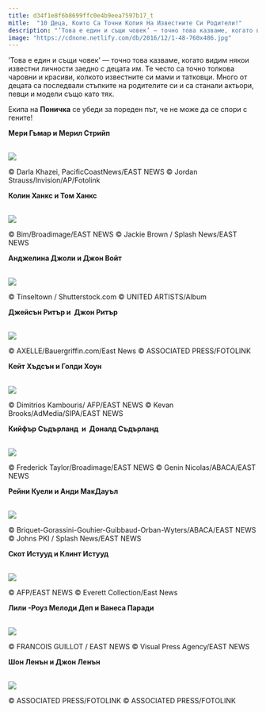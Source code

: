 ```yaml
---
title: d34f1e8f6b8699ffc0e4b9eea7597b17_t
mitle:  "10 Деца, Които Са Точни Копия На Известните Си Родители!"
description: "’Това е един и същи човек’ — точно това казваме, когато видим някои известни личности заедно с децата им. Те често са точно толкова чаровни и красиви, колкото извес"
image: "https://cdnone.netlify.com/db/2016/12/1-48-760x486.jpg"
---
```


 <p>’Това е един и същи човек’ — точно това казваме, когато видим някои известни личности заедно с децата им. Те често са точно толкова чаровни и красиви, колкото известните си мами и татковци. Много от децата са последвали стъпките на родителите си и са станали актьори, певци и модели също като тях.</p>       <p>Екипа на <strong>Поничка</strong> се убеди за пореден път, че не може да се спори с гените!</p> <p><strong>Мери Гъмар и Мерил Стрийп</strong></p>  <br/><img src="https://cdnone.netlify.com/db/2016/12/1-48-760x486.jpg"/><br/><p>© Darla Khazei, PacificCoastNews/EAST NEWS © Jordan Strauss/Invision/AP/Fotolink</p>       <p><strong>Колин Ханкс и Том Ханкс</strong></p>  <br/><img src="https://cdnone.netlify.com/db/2016/12/2-25-760x486.jpg"/><br/><p>© Bim/Broadimage/EAST NEWS © Jackie Brown / Splash News/EAST NEWS</p> <p><strong>Анджелина Джоли и Джон Войт</strong></p>  <br/><img src="https://cdnone.netlify.com/db/2016/12/3-46-760x486.jpg"/><br/><p>© Tinseltown / Shutterstock.com © UNITED ARTISTS/Album</p>       <p><strong>Джейсън Ритър и  Джон Ритър</strong></p>  <br/><img src="https://cdnone.netlify.com/db/2016/12/4-48-760x486.jpg"/><br/><p>© AXELLE/Bauergriffin.com/East News © ASSOCIATED PRESS/FOTOLINK</p> <p><strong>Кейт Хъдсън и Голди Хоун</strong></p>  <br/><img src="https://cdnone.netlify.com/db/2016/12/5-46-760x486.jpg"/><br/><p>© Dimitrios Kambouris/ AFP/EAST NEWS © Kevan Brooks/AdMedia/SIPA/EAST NEWS</p>  <p><strong>Кийфър Съдърланд  и  Доналд Съдърланд</strong></p>  <br/><img src="https://cdnone.netlify.com/db/2016/12/7-41-760x486.jpg"/><br/><p>© Frederick Taylor/Broadimage/EAST NEWS © Genin Nicolas/ABACA/EAST NEWS</p>      <p><strong>Рейни Куели и Анди МакДауъл</strong></p>  <br/><img src="https://cdnone.netlify.com/db/2016/12/8-42-760x486.jpg"/><br/><p>© Briquet-Gorassini-Gouhier-Guibbaud-Orban-Wyters/ABACA/EAST NEWS © Johns PKI / Splash News/EAST NEWS</p>  <p><strong>Скот Истууд и Клинт Истууд</strong></p>  <br/><img src="https://cdnone.netlify.com/db/2016/12/9-41-760x486.jpg"/><br/><p>© AFP/EAST NEWS © Everett Collection/East News</p>      <p><strong>Лили -Роуз Мелоди Деп и Ванеса Паради</strong></p>  <br/><img src="https://cdnone.netlify.com/db/2016/12/10-40-760x486.jpg"/><br/><p>© FRANCOIS GUILLOT / EAST NEWS © Visual Press Agency/EAST NEWS</p>  <p><strong>Шон Ленън и Джон Ленън</strong></p>  <br/><img src="https://cdnone.netlify.com/db/2016/12/11-37-760x486.jpg"/><br/><p>© ASSOCIATED PRESS/FOTOLINK © ASSOCIATED PRESS/FOTOLINK</p>       